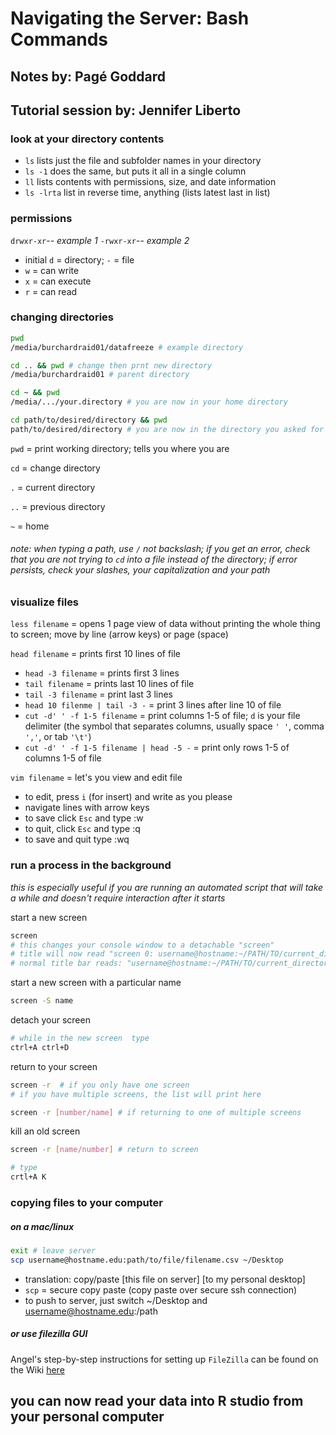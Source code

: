 # Navigating the Server: Bash Commands
## Notes by: Pagé Goddard
## Tutorial session by: Jennifer Liberto

### look at your directory contents
* `ls` lists just the file and subfolder names in your directory
* `ls -1` does the same, but puts it all in a single column
* `ll` lists contents with permissions, size, and date information
* `ls -lrta` list in reverse time, anything (lists latest last in list)

### permissions
`drwxr-xr`-- *example 1*
`-rwxr-xr`-- *example 2*

* initial `d` = directory; `-` = file
* `w` = can write
* `x` = can execute
* `r` = can read

### changing directories

```bash
pwd
/media/burchardraid01/datafreeze # example directory

cd .. && pwd # change then prnt new directory
/media/burchardraid01 # parent directory

cd ~ && pwd
/media/.../your.directory # you are now in your home directory

cd path/to/desired/directory && pwd
path/to/desired/directory # you are now in the directory you asked for
```

`pwd` = print working directory; tells you where you are

`cd` = change directory

`.` = current directory

`..` = previous directory

`~` = home

###### note: when typing a path, use `/` not backslash; if you get an error, check that you are not trying to `cd` into a file instead of the directory; if error persists, check your slashes, your capitalization and your path

### visualize files
`less filename` = opens 1 page view of data without printing the whole thing to screen; move by line (arrow keys) or page (space)

`head filename` = prints first 10 lines of file

* `head -3 filename` = prints first 3 lines
* `tail filename` = prints last 10 lines of file
* `tail -3 filename` = print last 3 lines
* `head 10 filenme | tail -3 -` = print 3 lines after line 10 of file
* `cut -d' ' -f 1-5 filename` = print columns 1-5 of file; `d` is your file delimiter (the symbol that separates columns, usually space `' '`, comma `','`, or tab `'\t'`)
* `cut -d' ' -f 1-5 filename | head -5 -` = print only rows 1-5 of columns 1-5 of file

`vim filename` = let's you view and edit file

* to edit, press `i` (for insert) and write as you please
* navigate lines with arrow keys
* to save click `Esc` and type :w
* to quit, click `Esc` and type :q
* to save and quit type :wq

### run a process in the background
*this is especially useful if you are running an automated script that will take a while and doesn't require interaction after it starts*

start a new screen
```bash
screen 
# this changes your console window to a detachable "screen"
# title will now read "screen 0: username@hostname:~/PATH/TO/current_directory"
# normal title bar reads: "username@hostname:~/PATH/TO/current_directory"
```
start a new screen with a particular name
```bash
screen -S name
```
detach your screen
```bash
# while in the new screen  type
ctrl+A ctrl+D
```
return to your screen
```bash
screen -r  # if you only have one screen
# if you have multiple screens, the list will print here

screen -r [number/name] # if returning to one of multiple screens
```
kill an old screen
```bash
screen -r [name/number] # return to screen

# type
crtl+A K
```

### copying files to your computer

##### on a mac/linux

```bash
exit # leave server
scp username@hostname.edu:path/to/file/filename.csv ~/Desktop
```

* translation: copy/paste \[this file on server\] \[to my personal desktop\] 
* `scp` = secure copy paste (copy paste over secure ssh connection)
* to push to server, just switch ~/Desktop and username@hostname.edu:/path

##### or use filezilla GUI

Angel's step-by-step instructions for setting up `FileZilla` can be found on the Wiki [here](https://wiki.library.ucsf.edu/display/UAC/How+to+transfer+files+between+cesar+and+your+desktop+with+your+private+key)

## you can now read your data into R studio from your personal computer
